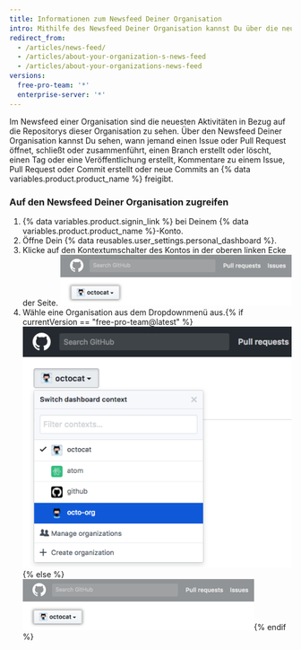 ```yaml
---
title: Informationen zum Newsfeed Deiner Organisation
intro: Mithilfe des Newsfeed Deiner Organisation kannst Du über die neuesten Aktivitäten in Bezug auf die Repositorys dieser Organisation auf dem Laufenden bleiben.
redirect_from:
  - /articles/news-feed/
  - /articles/about-your-organization-s-news-feed
  - /articles/about-your-organizations-news-feed
versions:
  free-pro-team: '*'
  enterprise-server: '*'
---
```


Im Newsfeed einer Organisation sind die neuesten Aktivitäten in Bezug auf die Repositorys dieser Organisation zu sehen. Über den Newsfeed Deiner Organisation kannst Du sehen, wann jemand einen Issue oder Pull Request öffnet, schließt oder zusammenführt, einen Branch erstellt oder löscht, einen Tag oder eine Veröffentlichung erstellt, Kommentare zu einem Issue, Pull Request oder Commit erstellt oder neue Commits an {% data variables.product.product_name %} freigibt.

### Auf den Newsfeed Deiner Organisation zugreifen

1. {% data variables.product.signin_link %} bei Deinem {% data variables.product.product_name %}-Konto.
2. Öffne Dein {% data reusables.user_settings.personal_dashboard %}.
3. Klicke auf den Kontextumschalter des Kontos in der oberen linken Ecke der Seite. ![Kontextumschalter-Schaltfläche in Enterprise](/assets/images/help/organizations/account_context_switcher.png)
4. Wähle eine Organisation aus dem Dropdownmenü aus.{% if currentVersion == "free-pro-team@latest" %} ![Kontextumschalter-Menü in dotcom](/assets/images/help/organizations/account-context-switcher-selected-dotcom.png){% else %}
![Kontextumschalter-Menü in Enterprise](/assets/images/help/organizations/account_context_switcher.png){% endif %}
